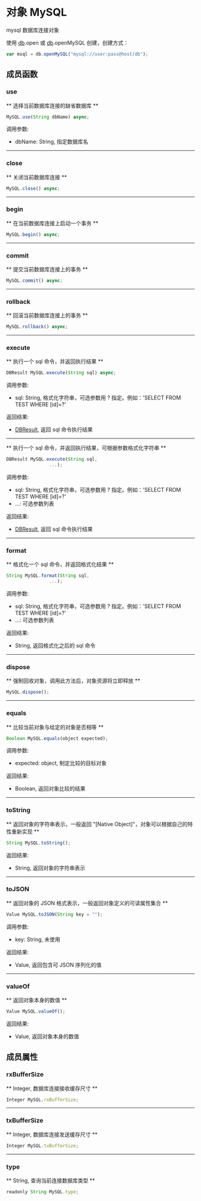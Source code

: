 # 对象 MySQL
mysql 数据库连接对象

使用 [db](../../module/ifs/db.md).open 或 [db](../../module/ifs/db.md).openMySQL 创建，创建方式：
```JavaScript
var msql = db.openMySQL("mysql://user:pass@host/db");
```

## 成员函数
        
### use
** 选择当前数据库连接的缺省数据库 **
```JavaScript
MySQL.use(String dbName) async;
```

调用参数:
* dbName: String, 指定数据库名

--------------------------
### close
** 关闭当前数据库连接 **
```JavaScript
MySQL.close() async;
```

--------------------------
### begin
** 在当前数据库连接上启动一个事务 **
```JavaScript
MySQL.begin() async;
```

--------------------------
### commit
** 提交当前数据库连接上的事务 **
```JavaScript
MySQL.commit() async;
```

--------------------------
### rollback
** 回滚当前数据库连接上的事务 **
```JavaScript
MySQL.rollback() async;
```

--------------------------
### execute
** 执行一个 sql 命令，并返回执行结果 **
```JavaScript
DBResult MySQL.execute(String sql) async;
```

调用参数:
* sql: String, 格式化字符串，可选参数用 ? 指定。例如：'SELECT FROM TEST WHERE [id]=?'

返回结果:
* [DBResult](DBResult.md), 返回 sql 命令执行结果

--------------------------
** 执行一个 sql 命令，并返回执行结果，可根据参数格式化字符串 **
```JavaScript
DBResult MySQL.execute(String sql,
                ...);
```

调用参数:
* sql: String, 格式化字符串，可选参数用 ? 指定。例如：'SELECT FROM TEST WHERE [id]=?'
* ...: 可选参数列表

返回结果:
* [DBResult](DBResult.md), 返回 sql 命令执行结果

--------------------------
### format
** 格式化一个 sql 命令，并返回格式化结果 **
```JavaScript
String MySQL.format(String sql,
                ...);
```

调用参数:
* sql: String, 格式化字符串，可选参数用 ? 指定。例如：'SELECT FROM TEST WHERE [id]=?'
* ...: 可选参数列表

返回结果:
* String, 返回格式化之后的 sql 命令

--------------------------
### dispose
** 强制回收对象，调用此方法后，对象资源将立即释放 **
```JavaScript
MySQL.dispose();
```

--------------------------
### equals
** 比较当前对象与给定的对象是否相等 **
```JavaScript
Boolean MySQL.equals(object expected);
```

调用参数:
* expected: object, 制定比较的目标对象

返回结果:
* Boolean, 返回对象比较的结果

--------------------------
### toString
** 返回对象的字符串表示，一般返回 "[Native Object]"，对象可以根据自己的特性重新实现 **
```JavaScript
String MySQL.toString();
```

返回结果:
* String, 返回对象的字符串表示

--------------------------
### toJSON
** 返回对象的 JSON 格式表示，一般返回对象定义的可读属性集合 **
```JavaScript
Value MySQL.toJSON(String key = "");
```

调用参数:
* key: String, 未使用

返回结果:
* Value, 返回包含可 JSON 序列化的值

--------------------------
### valueOf
** 返回对象本身的数值 **
```JavaScript
Value MySQL.valueOf();
```

返回结果:
* Value, 返回对象本身的数值

## 成员属性
        
### rxBufferSize
** Integer, 数据库连接接收缓存尺寸 **
```JavaScript
Integer MySQL.rxBufferSize;
```

--------------------------
### txBufferSize
** Integer, 数据库连接发送缓存尺寸 **
```JavaScript
Integer MySQL.txBufferSize;
```

--------------------------
### type
** String, 查询当前连接数据库类型 **
```JavaScript
readonly String MySQL.type;
```

